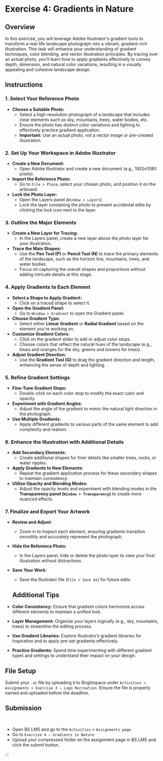 # Exercise 4: Gradients in Nature

## Overview

In this exercise, you will leverage Adobe Illustrator's gradient tools to transform a real-life landscape photograph into a vibrant, gradient-rich illustration. This task will enhance your understanding of gradient techniques, color blending, and vector illustration principles. By tracing over an actual photo, you'll learn how to apply gradients effectively to convey depth, dimension, and natural color variations, resulting in a visually appealing and cohesive landscape design.

## Instructions

### 1. Select Your Reference Photo

- **Choose a Suitable Photo:**
  - Select a high-resolution photograph of a landscape that includes clear elements such as sky, mountains, trees, water bodies, etc.
  - Ensure the photo has distinct color variations and lighting to effectively practice gradient application.
  - **Important:** Use an actual photo, not a vector image or pre-created illustration.

### 2. Set Up Your Workspace in Adobe Illustrator

- **Create a New Document:**
  - Open Adobe Illustrator and create a new document (e.g., 1920x1080 pixels).
- **Import the Reference Photo:**
  - Go to `File > Place`, select your chosen photo, and position it on the artboard.
- **Lock the Photo Layer:**
  - Open the Layers panel (`Window > Layers`).
  - Lock the layer containing the photo to prevent accidental edits by clicking the lock icon next to the layer.

### 3. Outline the Major Elements

- **Create a New Layer for Tracing:**
  - In the Layers panel, create a new layer above the photo layer for your illustration.
- **Trace the Main Shapes:**
  - Use the **Pen Tool (P)** or **Pencil Tool (N)** to trace the primary elements of the landscape, such as the horizon line, mountains, trees, and water bodies.
  - Focus on capturing the overall shapes and proportions without adding intricate details at this stage.

### 4. Apply Gradients to Each Element

- **Select a Shape to Apply Gradient:**
  - Click on a traced shape to select it.
- **Open the Gradient Panel:**
  - Go to `Window > Gradient` to open the Gradient panel.
- **Choose Gradient Type:**
  - Select either **Linear Gradient** or **Radial Gradient** based on the element you're working on.
- **Customize Gradient Colors:**
  - Click on the gradient slider to add or adjust color stops.
  - Choose colors that reflect the natural hues of the landscape (e.g., blues and oranges for the sky, greens and browns for trees).
- **Adjust Gradient Direction:**
  - Use the **Gradient Tool (G)** to drag the gradient direction and length, enhancing the sense of depth and lighting.

### 5. Refine Gradient Settings

- **Fine-Tune Gradient Stops:**
  - Double-click on each color stop to modify the exact color and opacity.
- **Experiment with Gradient Angles:**
  - Adjust the angle of the gradient to mimic the natural light direction in the photograph.
- **Use Multiple Gradients:**
  - Apply different gradients to various parts of the same element to add complexity and realism.

### 6. Enhance the Illustration with Additional Details

- **Add Secondary Elements:**
  - Create additional shapes for finer details like smaller trees, rocks, or water ripples.
- **Apply Gradients to New Elements:**
  - Repeat the gradient application process for these secondary shapes to maintain consistency.
- **Utilize Opacity and Blending Modes:**
  - Adjust the opacity levels and experiment with blending modes in the **Transparency panel (`Window > Transparency`)** to create more nuanced effects.

### 7. Finalize and Export Your Artwork

- **Review and Adjust:**
  - Zoom in to inspect each element, ensuring gradients transition smoothly and accurately represent the photograph.
- **Hide the Reference Photo:**
  - In the Layers panel, hide or delete the photo layer to view your final illustration without distractions.
- **Save Your Work:**

  - Save the Illustrator file (`File > Save As`) for future edits.

  ## Additional Tips

- **Color Consistency:** Ensure that gradient colors harmonize across different elements to maintain a unified look.
- **Layer Management:** Organize your layers logically (e.g., sky, mountains, trees) to streamline the editing process.
- **Use Gradient Libraries:** Explore Illustrator’s gradient libraries for inspiration and to apply pre-set gradients effectively.
- **Practice Gradients:** Spend time experimenting with different gradient types and settings to understand their impact on your design.

## File Setup

<Badge text="Section 010: Tuesday October 1st @9:00pm" />
<Badge type="error" text="Section 020: Tuesday October 1st @7:00pm" />

Submit your `.ai` file by uploading it to Brightspace under `Activities > Assignments > Exercise 3 — Logo Recreation`. Ensure the file is properly named and uploaded before the deadline.

## Submission

<br>

- Open BS LMS and go to the `Activities` > `Assignments page`.
- Go to `Exercise 4 — Gradients in Nature`
- Upload your compressed folder on the assignment page in BS LMS and click the submit button.

:::

